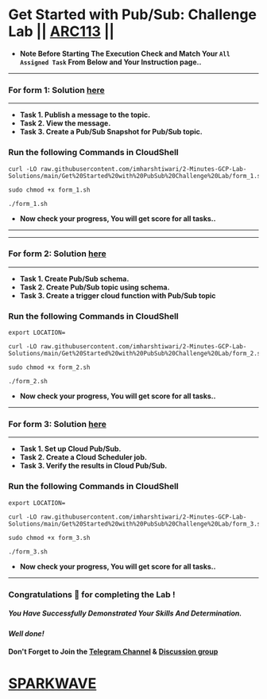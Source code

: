 # Get Started with Pub/Sub: Challenge Lab || [ARC113](https://www.cloudskillsboost.google/focuses/105165?parent=catalog) ||

* **Note Before Starting The Execution Check and Match Your `All Assigned Task` From Below and Your Instruction page..**
---

### For form 1: Solution [here](https://youtu.be/3uCEM2GLHjA)
---

* **Task 1. Publish a message to the topic.**
* **Task 2. View the message.**
* **Task 3. Create a Pub/Sub Snapshot for Pub/Sub topic.**

### Run the following Commands in CloudShell

```
curl -LO raw.githubusercontent.com/imharshtiwari/2-Minutes-GCP-Lab-Solutions/main/Get%20Started%20with%20PubSub%20Challenge%20Lab/form_1.sh

sudo chmod +x form_1.sh

./form_1.sh
```

* **Now check your progress, You will get score for all tasks..**
---
---

### For form 2: Solution [here](https://youtu.be/w-bnVtz2dWY)
---

* **Task 1. Create Pub/Sub schema.**
* **Task 2. Create Pub/Sub topic using schema.**
* **Task 3. Create a trigger cloud function with Pub/Sub topic**

### Run the following Commands in CloudShell

```
export LOCATION=
```
```
curl -LO raw.githubusercontent.com/imharshtiwari/2-Minutes-GCP-Lab-Solutions/main/Get%20Started%20with%20PubSub%20Challenge%20Lab/form_2.sh

sudo chmod +x form_2.sh

./form_2.sh
```

* **Now check your progress, You will get score for all tasks..**
---

### For form 3: Solution [here](https://youtu.be/SZdTvD5Cfig)
---

* **Task 1. Set up Cloud Pub/Sub.**
* **Task 2. Create a Cloud Scheduler job.**
* **Task 3. Verify the results in Cloud Pub/Sub.**

### Run the following Commands in CloudShell

```
export LOCATION=
```
```
curl -LO raw.githubusercontent.com/imharshtiwari/2-Minutes-GCP-Lab-Solutions/main/Get%20Started%20with%20PubSub%20Challenge%20Lab/form_3.sh

sudo chmod +x form_3.sh

./form_3.sh
```

* **Now check your progress, You will get score for all tasks..**
---

### Congratulations 🎉 for completing the Lab !

##### *You Have Successfully Demonstrated Your Skills And Determination.*

#### *Well done!*

#### Don't Forget to Join the [Telegram Channel](https://t.me/sparkwave.01) & [Discussion group](https://t.me/sparkwave.01chats)

# [SPARKWAVE](https://www.youtube.com/@sparkwave.01)
